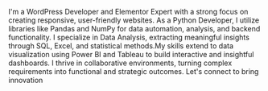 I'm a WordPress Developer and Elementor Expert with a strong focus on creating responsive, user-friendly websites. As a Python Developer, I utilize libraries like Pandas and NumPy for data automation, analysis, and backend functionality. I specialize in Data Analysis, extracting meaningful insights through SQL, Excel, and statistical methods.My skills extend to data visualization using Power BI and Tableau to build interactive and insightful dashboards. I thrive in collaborative environments, turning complex requirements into functional and strategic outcomes. Let's connect to bring innovation
